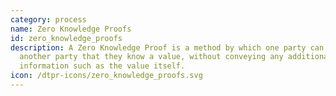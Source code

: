 ```yaml
---
category: process
name: Zero Knowledge Proofs
id: zero_knowledge_proofs
description: A Zero Knowledge Proof is a method by which one party can prove to
  another party that they know a value, without conveying any additional
  information such as the value itself. 
icon: /dtpr-icons/zero_knowledge_proofs.svg
---
```

